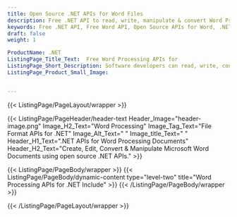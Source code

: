 ```yaml
---
title: Open Source .NET APIs for Word Files
description: Free .NET API to read, write, manipulate & convert Word Processing Documents.
keywords: Free .NET API, Free Word API, Open Source APIs for Word, .NET Word API, Create Free Word Document, Convert Word Document Free, Free C# API, Free C# Word API
draft: false
weight: 1

ProductName: .NET
ListingPage_Title_Text:  Free Word Processing APIs for
ListingPage_Short_Description: Software developers can read, write, convert & manipulate Word Processing files via Open source .NET libraries.
ListingPage_Product_Small_Image: 


---
```


{{< ListingPage/PageLayout/wrapper >}}

{{< ListingPage/PageHeader/header-text
Header_Image="header-image.png"
Image_H2_Text="Word Processing"
Image_Tag_Text="File Format APIs for .NET"
Image_Alt_Text=" "
Image_title_Text=" "
Header_H1_Text=".NET APIs for Word Processing Documents"
Header_H2_Text="Create, Edit, Convert & Manipulate Microsoft Word Documents using open source .NET APIs." >}}

{{< ListingPage/PageBody/wrapper >}}
{{< ListingPage/PageBody/dynamic-content type="level-two" title="Word Processing APIs for .NET Include" >}}
{{< /ListingPage/PageBody/wrapper >}}

{{< /ListingPage/PageLayout/wrapper >}}